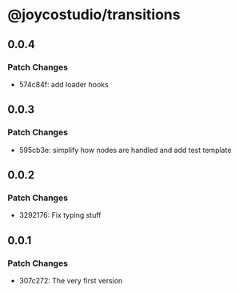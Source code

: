 # @joycostudio/transitions

## 0.0.4

### Patch Changes

- 574c84f: add loader hooks

## 0.0.3

### Patch Changes

- 595cb3e: simplify how nodes are handled and add test template

## 0.0.2

### Patch Changes

- 3292176: Fix typing stuff

## 0.0.1

### Patch Changes

- 307c272: The very first version
